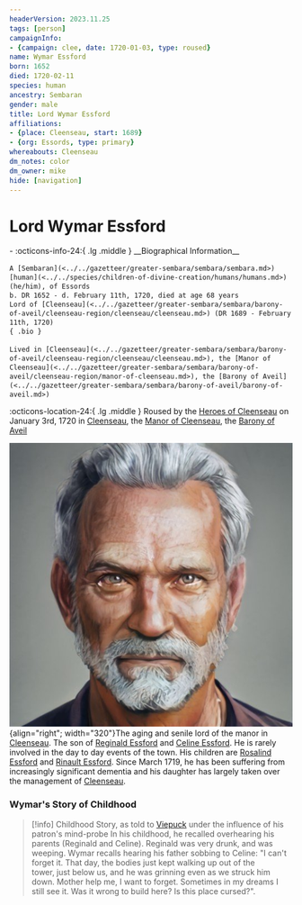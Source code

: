 ```yaml
---
headerVersion: 2023.11.25
tags: [person]
campaignInfo:
- {campaign: clee, date: 1720-01-03, type: roused}
name: Wymar Essford
born: 1652
died: 1720-02-11
species: human
ancestry: Sembaran
gender: male
title: Lord Wymar Essford
affiliations:
- {place: Cleenseau, start: 1689}
- {org: Essords, type: primary}
whereabouts: Cleenseau
dm_notes: color
dm_owner: mike
hide: [navigation]
---
```

# Lord Wymar Essford
<div class="grid cards ext-narrow-margin ext-one-column" markdown>
- :octicons-info-24:{ .lg .middle } __Biographical Information__

    A [Sembaran](<../../gazetteer/greater-sembara/sembara/sembara.md>) [human](<../../species/children-of-divine-creation/humans/humans.md>) (he/him), of Essords  
    b. DR 1652 - d. February 11th, 1720, died at age 68 years  
    Lord of [Cleenseau](<../../gazetteer/greater-sembara/sembara/barony-of-aveil/cleenseau-region/cleenseau/cleenseau.md>) (DR 1689 - February 11th, 1720)  
    { .bio }

    Lived in [Cleenseau](<../../gazetteer/greater-sembara/sembara/barony-of-aveil/cleenseau-region/cleenseau/cleenseau.md>), the [Manor of Cleenseau](<../../gazetteer/greater-sembara/sembara/barony-of-aveil/cleenseau-region/manor-of-cleenseau.md>), the [Barony of Aveil](<../../gazetteer/greater-sembara/sembara/barony-of-aveil/barony-of-aveil.md>)
</div>



:octicons-location-24:{ .lg .middle } Roused by the [Heroes of Cleenseau](<../pcs/cleenseau/heroes-of-cleenseau.md>) on January 3rd, 1720 in [Cleenseau](<../../gazetteer/greater-sembara/sembara/barony-of-aveil/cleenseau-region/cleenseau/cleenseau.md>), the [Manor of Cleenseau](<../../gazetteer/greater-sembara/sembara/barony-of-aveil/cleenseau-region/manor-of-cleenseau.md>), the [Barony of Aveil](<../../gazetteer/greater-sembara/sembara/barony-of-aveil/barony-of-aveil.md>)  


![Wymarofclenseau](../../assets/wymarofclenseau.jpeg){align="right"; width="320"}The aging and senile lord of the manor in [Cleenseau](<../../gazetteer/greater-sembara/sembara/barony-of-aveil/cleenseau-region/cleenseau/cleenseau.md>). The son of [Reginald Essford](<../historical-figures/reginald-essford.md>) and [Celine Essford](<../historical-figures/celine-essford.md>). He is rarely involved in the day to day events of the town. His children are [Rosalind Essford](<./rosalind-essford.md>) and [Rinault Essford](<./rinault-essford.md>). Since March 1719, he has been suffering from increasingly significant dementia and his daughter has largely taken over the management of [Cleenseau](<../../gazetteer/greater-sembara/sembara/barony-of-aveil/cleenseau-region/cleenseau/cleenseau.md>). 

### Wymar's Story of Childhood

>[!info] Childhood Story, as told to [Viepuck](<../pcs/cleenseau/viepuck.md>) under the influence of his patron's mind-probe
In his childhood, he recalled overhearing his parents (Reginald and Celine). Reginald was very drunk, and was weeping. Wymar recalls hearing his father sobbing to Celine: "I can't forget it. That day, the bodies just kept walking up out of the tower, just below us, and he was grinning even as we struck him down. Mother help me, I want to forget. Sometimes in my dreams I still see it. Was it wrong to build here? Is this place cursed?".


